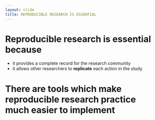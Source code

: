 ```yaml
---
layout: slide
title: REPRODUCIBLE RESEARCH IS ESSENTIAL
---
```


# Reproducible research is essential because
* it provides a complete record for the research community
* it allows other researchers to **replicate** each action in the study

# There are tools which make reproducible research practice much easier to implement
